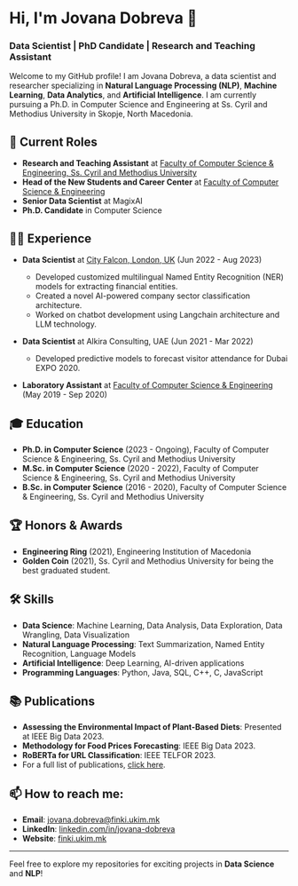 # Hi, I'm Jovana Dobreva 👋

### Data Scientist | PhD Candidate | Research and Teaching Assistant

Welcome to my GitHub profile! I am Jovana Dobreva, a data scientist and researcher specializing in **Natural Language Processing (NLP)**, **Machine Learning**, **Data Analytics**, and **Artificial Intelligence**. I am currently pursuing a Ph.D. in Computer Science and Engineering at Ss. Cyril and Methodius University in Skopje, North Macedonia.

## 🔭 Current Roles

- **Research and Teaching Assistant** at [Faculty of Computer Science & Engineering, Ss. Cyril and Methodius University](https://finki.ukim.mk/)
- **Head of the New Students and Career Center** at [Faculty of Computer Science & Engineering](https://finki.ukim.mk/)
- **Senior Data Scientist** at MagixAI
- **Ph.D. Candidate** in Computer Science

## 👩‍💻 Experience

- **Data Scientist** at [City Falcon, London, UK](https://www.cityfalcon.com) (Jun 2022 - Aug 2023)
  - Developed customized multilingual Named Entity Recognition (NER) models for extracting financial entities.
  - Created a novel AI-powered company sector classification architecture.
  - Worked on chatbot development using Langchain architecture and LLM technology.
  
- **Data Scientist** at Alkira Consulting, UAE (Jun 2021 - Mar 2022)
  - Developed predictive models to forecast visitor attendance for Dubai EXPO 2020.
  
- **Laboratory Assistant** at [Faculty of Computer Science & Engineering](https://finki.ukim.mk/) (May 2019 - Sep 2020)

## 🎓 Education

- **Ph.D. in Computer Science** (2023 - Ongoing), Faculty of Computer Science & Engineering, Ss. Cyril and Methodius University
- **M.Sc. in Computer Science** (2020 - 2022), Faculty of Computer Science & Engineering, Ss. Cyril and Methodius University
- **B.Sc. in Computer Science** (2016 - 2020), Faculty of Computer Science & Engineering, Ss. Cyril and Methodius University

## 🏆 Honors & Awards

- **Engineering Ring** (2021), Engineering Institution of Macedonia
- **Golden Coin** (2021), Ss. Cyril and Methodius University for being the best graduated student.

## 🛠 Skills

- **Data Science**: Machine Learning, Data Analysis, Data Exploration, Data Wrangling, Data Visualization
- **Natural Language Processing**: Text Summarization, Named Entity Recognition, Language Models
- **Artificial Intelligence**: Deep Learning, AI-driven applications
- **Programming Languages**: Python, Java, SQL, C++, C, JavaScript

## 📚 Publications

- **Assessing the Environmental Impact of Plant-Based Diets**: Presented at IEEE Big Data 2023.
- **Methodology for Food Prices Forecasting**: IEEE Big Data 2023.
- **RoBERTa for URL Classification**: IEEE TELFOR 2023.
- For a full list of publications, [click here](https://ieeexplore.ieee.org/).

## 📫 How to reach me:

- **Email**: [jovana.dobreva@finki.ukim.mk](mailto:jovana.dobreva@finki.ukim.mk)
- **LinkedIn**: [linkedin.com/in/jovana-dobreva](https://www.linkedin.com/in/jovana-dobreva-47b063160/)
- **Website**: [finki.ukim.mk](https://finki.ukim.mk/mk/content/%D1%98%D0%BE%D0%B2%D0%B0%D0%BD%D0%B0-%D0%B4%D0%BE%D0%B1%D1%80%D0%B5%D0%B2%D0%B0-0)

---

Feel free to explore my repositories for exciting projects in **Data Science** and **NLP**!

